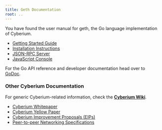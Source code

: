 ```yaml
---
title: Geth Documentation
root: ..
---
```


You have found the user manual for geth, the Go language implementation of Cyberium.

* [Getting Started Guide](./getting-started)
* [Installation Instructions](./install-and-build/installing-geth)
* [JSON-RPC Server](./rpc/server)
* [JavaScript Console](./interface/javascript-console)

For the Go API reference and developer documentation head over to
[GoDoc](https://godoc.org/github.com/Cyberiums/cyberium).

### Other Cyberium Documentation

For generic Cyberium-related information, check the **[Cyberium
Wiki](https://github.com/ethereum/wiki/wiki)**.

* [Cyberium Whitepaper](https://github.com/ethereum/wiki/wiki/White-Paper)
* [Cyberium Yellow Paper](https://ethereum.github.io/yellowpaper/paper.pdf)
* [Cyberium Improvement Proposals (EIPs)](https://eips.ethereum.org)
* [Peer-to-peer Networking Specifications](https://github.com/ethereum/devp2p/blob/master/README.md)
